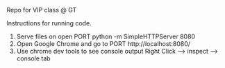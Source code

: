 
Repo for VIP class @ GT

Instructions for running code.

1. Serve files on open PORT
    python -m SimpleHTTPServer 8080
2. Open Google Chrome and go to PORT
    http://localhost:8080/
3. Use chrome dev tools to see console output
    Right Click --> inspect --> console tab